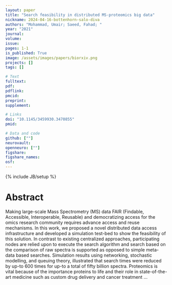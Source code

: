 ```yaml
---
layout: paper
title: "Search feasibility in distributed MS-proteomics big data"
nickname: 2024-04-16-bottenhorn-salo-diva
authors: "Mohammad, Umair; Saeed, Fahad; "
year: "2021"
journal: 
volume: 
issue:
pages: 1-1
is_published: True
image: /assets/images/papers/biorxiv.png
projects: []
tags: []

# Text
fulltext:
pdf:
pdflink:
pmcid:
preprint: 
supplement:

# Links
doi: "10.1145/3459930.3470855"
pmid:

# Data and code
github: [""]
neurovault:
openneuro: [""]
figshare:
figshare_names:
osf:
---
```

{% include JB/setup %}

# Abstract

Making large-scale Mass Spectrometry (MS) data FAIR (Findable, Accessible, Interoperable, Reusable) and democratizing access for the omics research community requires advance access and reuse mechanisms. In this work, we proposed a novel distributed data access infrastructure and developed a simulation test-bed to show the feasibility of this solution. In contrast to existing centralized approaches, participating nodes are relied upon to execute the search algorithm and search based on the comparison of raw spectra is supported as opposed to simple meta-data based searches. Simulation results using networking, stochastic modelling, and queuing theory, illustrated that search times were reduced by up-to 600 times for up-to a total of fifty billion spectra. Proteomics is vital because of the importance proteins to life and their role in state-of-the-art medicine such as custom drug delivery and cancer treatment …
